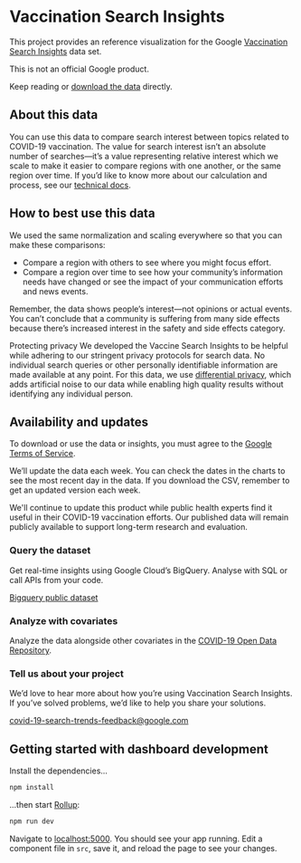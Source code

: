 # Vaccination Search Insights

This project provides an reference visualization for the Google [Vaccination Search Insights](http://console.cloud.google.com/marketplace/product/bigquery-public-datasets/covid19-vaccination-search-insights) data set.  

This is not an official Google product.

Keep reading or [download the data](https://storage.googleapis.com/covid19-open-data/covid19-vaccination-search-insights/Global_vaccination_search_insights.csv) directly.

## About this data

You can use this data to compare search interest between topics related to COVID-19 vaccination. The value for search interest isn’t an absolute number of searches—it’s a value representing relative interest which we scale to make it easier to compare regions with one another, or the same region over time. If you’d like to know more about our calculation and process, see our [technical docs](https://storage.googleapis.com/gcs-public-datasets/COVID-19%20Vaccination%20Search%20Insights%20documentation.pdf).
## How to best use this data

We used the same normalization and scaling everywhere so that you can make these comparisons:

* Compare a region with others to see where you might focus effort.
* Compare a region over time to see how your community’s information needs have changed or see the impact of your communication efforts and news events.

Remember, the data shows people’s interest—not opinions or actual events. You can’t conclude that a community is suffering from many side effects because there’s increased interest in the safety and side effects category.

Protecting privacy
We developed the Vaccine Search Insights to be helpful while adhering to our stringent privacy protocols for search data. No individual search queries or other personally identifiable information are made available at any point. For this data, we use [differential privacy](https://www.youtube.com/watch?v=FfAdemDkLsc), which adds artificial noise to our data while enabling high quality results without identifying any individual person.
## Availability and updates

To download or use the data or insights, you must agree to the [Google Terms of Service](https://policies.google.com/terms).

We’ll update the data each week. You can check the dates in the charts to see the most recent day in the data. If you download the CSV, remember to get an updated version each week.

We'll continue to update this product while public health experts find it useful in their COVID-19 vaccination efforts. Our published data will remain publicly available to support long-term research and evaluation.

### Query the dataset

Get real-time insights using Google Cloud’s BigQuery. Analyse with SQL or call APIs from your code.

[Bigquery public dataset](http://console.cloud.google.com/marketplace/product/bigquery-public-datasets/covid19-vaccination-search-insights)

### Analyze with covariates

Analyze the data alongside other covariates in the [COVID-19 Open Data Repository](https://github.com/GoogleCloudPlatform/covid-19-open-data).

### Tell us about your project

We’d love to hear more about how you’re using Vaccination Search Insights. If you’ve solved problems, we’d like to help you share your solutions.

[covid-19-search-trends-feedback@google.com](mailto:covid-19-search-trends-feedback@google.com)

## Getting started with dashboard development

Install the dependencies...

```bash
npm install
```

...then start [Rollup](https://rollupjs.org):

```bash
npm run dev
```

Navigate to [localhost:5000](http://localhost:5000). You should see your app running. Edit a component file in `src`, save it, and reload the page to see your changes.